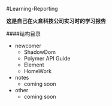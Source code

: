 #Learning-Reporting

**这是自己在火盒科技公司实习时的学习报告**






####结构目录

- newcomer
	- ShadowDom
	- Polymer API Guide
	- Element
	- HomeWork
- notes
	- coming soon
- other
	- coming soon
